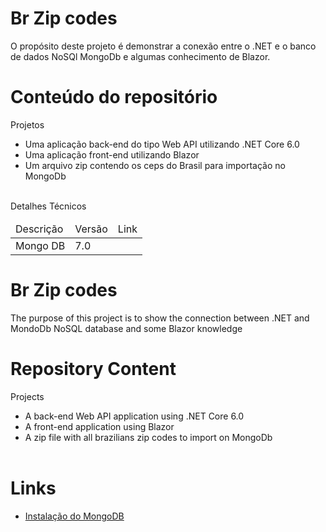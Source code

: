 # Br Zip codes
O propósito deste projeto é demonstrar a conexão entre o .NET e o banco de dados NoSQl MongoDb e algumas conhecimento de Blazor.
# Conteúdo do repositório
Projetos
     <ul>
      <li>Uma aplicação back-end do tipo Web API utilizando .NET Core 6.0</li>
      <li>Uma aplicação front-end utilizando Blazor</li>
      <li>Um arquivo zip contendo os ceps do Brasil para importação no MongoDb</li>    
     </ul>   

Detalhes Técnicos
<table>
     <thead>
          <tr>
               <td>
                    Descrição
               </td>
               <td>
                    Versão
               </td>
               <td>Link
               </td>
          </tr>
     </thead>
     <tbody>
          <tr>
               <td>Mongo DB</td>
                <td>7.0</td>
                <td><a href='https://www.mongodb.com/try/download/community' target='_blank' </a> </td>
          </tr>
     </tbody>
</table>

# Br Zip codes
The purpose of this project is to show the connection between .NET and MondoDb NoSQL database and some Blazor knowledge  
# Repository Content
Projects
    <ul>
      <li> A back-end Web API application using .NET Core 6.0</li>
      <li> A front-end application using Blazor</li>
      <li>A zip file with all brazilians zip codes to import on MongoDb</li>    
     </ul>
    
# Links
<ul>
     <li><a href='' </a>Instalação do MongoDB </li>
</ul>
